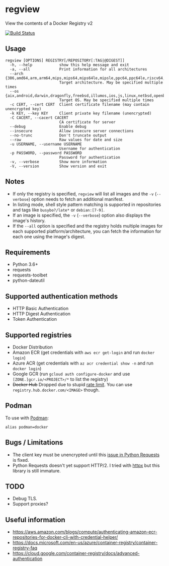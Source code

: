 # regview

View the contents of a Docker Registry v2

[![Build Status](https://travis-ci.org/ricardobranco777/regview.svg?branch=master)](https://travis-ci.org/ricardobranco777/regview)

## Usage

```
regview [OPTIONS] REGISTRY[/REPOSITORY[:TAG|@DIGEST]]
  -h, --help            show this help message and exit
  -a, --all             Print information for all architectures
  --arch {386,amd64,arm,arm64,mips,mips64,mips64le,mipsle,ppc64,ppc64le,riscv64,s390x,wasm}
                        Target architecture. May be specified multiple times
  --os {aix,android,darwin,dragonfly,freebsd,illumos,ios,js,linux,netbsd,openbsd,plan9,solaris,windows}
                        Target OS. May be specified multiple times
  -c CERT, --cert CERT  Client certificate filename (may contain unencrypted key)
  -k KEY, --key KEY     Client private key filename (unencrypted)
  -C CACERT, --cacert CACERT
                        CA certificate for server
  --debug               Enable debug
  --insecure            Allow insecure server connections
  --no-trunc            Don't truncate output
  --raw                 Raw values for date and size
  -u USERNAME, --username USERNAME
                        Username for authentication
  -p PASSWORD, --password PASSWORD
                        Password for authentication
  -v, --verbose         Show more information
  -V, --version         Show version and exit
```

## Notes

- If only the registry is specified, `regview` will list all images and the `-v` (`--verbose`) option needs to fetch an additional manifest.
- In listing mode, shell style pattern matching is supported in repositories and tags like `busybo?/late*` or `debian:[7-9]`.
- If an image is specified, the `-v` (`--verbose`) option also displays the image's history.
- If the `--all` option is specified and the registry holds multiple images for each supported platform/architecture, you can fetch the information for each one using the image's digest.

## Requirements

- Python 3.6+
- requests
- requests-toolbet
- python-dateutil

## Supported authentication methods

- HTTP Basic Authentication
- HTTP Digest Authentication
- Token Authentication

## Supported registries

- Docker Distribution
- Amazon ECR (get credentials with `aws ecr get-login` and run `docker login`)
- Azure ACR (get credentials with `az acr credential show -n` and run `docker login`)
- Google GCR (run `gcloud auth configure-docker` and use `[ZONE.]gcr.io/<PROJECT>/*` to list the registry)
- ~~Docker Hub~~ Dropped due to stupid [rate limit](https://docs.docker.com/docker-hub/download-rate-limit/). You can use `registry.hub.docker.com/<IMAGE>` though.

## Podman

To use with [Podman](https://podman.io/):

`alias podman=docker`

## Bugs / Limitations

- The client key must be unencrypted until this [issue in Python Requests](https://github.com/psf/requests/issues/1573) is fixed.
- Python Requests doesn't yet support HTTP/2.  I tried with [httpx](https://github.com/encode/httpx) but this library is still immature.

## TODO

- Debug TLS.
- Support proxies?

## Useful information

- https://aws.amazon.com/blogs/compute/authenticating-amazon-ecr-repositories-for-docker-cli-with-credential-helper/
- https://docs.microsoft.com/en-us/azure/container-registry/container-registry-faq
- https://cloud.google.com/container-registry/docs/advanced-authentication
